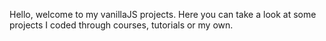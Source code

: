 Hello, welcome to my vanillaJS projects. Here you can take a look at some projects I coded through courses, tutorials or my own.
